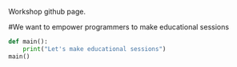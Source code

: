 Workshop github page.

#We want to empower programmers to make educational sessions

```python
def main():
	print("Let's make educational sessions")
main()
```